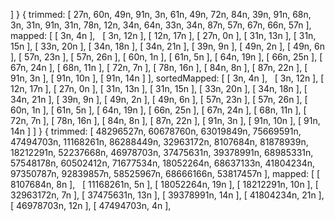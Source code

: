 ]
}
{
trimmed: [
27n, 60n, 49n, 91n,  3n, 61n,
49n, 72n, 84n, 39n, 91n, 68n,
3n, 31n, 91n, 31n, 78n, 12n,
34n, 64n, 33n, 34n, 87n, 57n,
67n, 66n, 57n
],
mapped: [
[ 3n, 4n ],   [ 3n, 12n ],  [ 12n, 17n ],
[ 27n, 0n ],  [ 31n, 13n ], [ 31n, 15n ],
[ 33n, 20n ], [ 34n, 18n ], [ 34n, 21n ],
[ 39n, 9n ],  [ 49n, 2n ],  [ 49n, 6n ],
[ 57n, 23n ], [ 57n, 26n ], [ 60n, 1n ],
[ 61n, 5n ],  [ 64n, 19n ], [ 66n, 25n ],
[ 67n, 24n ], [ 68n, 11n ], [ 72n, 7n ],
[ 78n, 16n ], [ 84n, 8n ],  [ 87n, 22n ],
[ 91n, 3n ],  [ 91n, 10n ], [ 91n, 14n ]
],
sortedMapped: [
[ 3n, 4n ],   [ 3n, 12n ],  [ 12n, 17n ],
[ 27n, 0n ],  [ 31n, 13n ], [ 31n, 15n ],
[ 33n, 20n ], [ 34n, 18n ], [ 34n, 21n ],
[ 39n, 9n ],  [ 49n, 2n ],  [ 49n, 6n ],
[ 57n, 23n ], [ 57n, 26n ], [ 60n, 1n ],
[ 61n, 5n ],  [ 64n, 19n ], [ 66n, 25n ],
[ 67n, 24n ], [ 68n, 11n ], [ 72n, 7n ],
[ 78n, 16n ], [ 84n, 8n ],  [ 87n, 22n ],
[ 91n, 3n ],  [ 91n, 10n ], [ 91n, 14n ]
]
}
{
trimmed: [
48296527n, 60678760n, 63019849n,
75669591n, 47494703n, 11168261n,
86288449n, 32963172n,  8107684n,
81878939n, 18212291n, 52237668n,
46978703n, 37475631n, 39378991n,
68985331n, 57548178n, 60502412n,
71677534n, 18052264n, 68637133n,
41804234n, 97350787n, 92839857n,
58525967n, 68666166n, 53817457n
],
mapped: [
[ 8107684n, 8n ],   [ 11168261n, 5n ],
[ 18052264n, 19n ], [ 18212291n, 10n ],
[ 32963172n, 7n ],  [ 37475631n, 13n ],
[ 39378991n, 14n ], [ 41804234n, 21n ],
[ 46978703n, 12n ], [ 47494703n, 4n ],